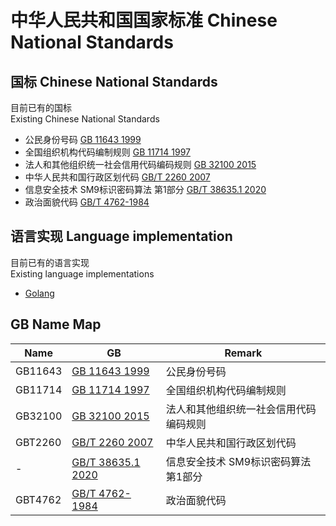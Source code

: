 # 中华人民共和国国家标准 Chinese National Standards

## 国标 Chinese National Standards

目前已有的国标  
Existing Chinese National Standards

- 公民身份号码 [GB 11643 1999](data/GB_11643_1999/README.md)
- 全国组织机构代码编制规则 [GB 11714 1997](data/GB_11714_1997/README.md)
- 法人和其他组织统一社会信用代码编码规则 [GB 32100 2015](data/GB_32100_2015/README.md)
- 中华人民共和国行政区划代码 [GB/T 2260 2007](data/GB_T_2260_2007/README.md)
- 信息安全技术 SM9标识密码算法 第1部分 [GB/T 38635.1 2020](data/GB_T_38635.1_2020/README.md)
- 政治面貌代码 [GB/T 4762-1984](data/GB_T_4762_1984/README.md)

## 语言实现 Language implementation

目前已有的语言实现  
Existing language implementations

- [Golang](go/README.md)

## GB Name Map

| Name | GB | Remark |
| --- | --- | --- |
| GB11643 | [GB 11643 1999](data/GB_11643_1999/README.md) | 公民身份号码 |
| GB11714 | [GB 11714 1997](data/GB_11714_1997/README.md) | 全国组织机构代码编制规则 |
| GB32100 | [GB 32100 2015](data/GB_32100_2015/README.md) | 法人和其他组织统一社会信用代码编码规则 |
| GBT2260 | [GB/T 2260 2007](data/GB_T_2260_2007/README.md) | 中华人民共和国行政区划代码 |
| - | [GB/T 38635.1 2020](data/GB_T_38635.1_2020/README.md) | 信息安全技术 SM9标识密码算法 第1部分 |
| GBT4762 | [GB/T 4762-1984](data/GB_T_4762_1984/README.md) | 政治面貌代码 |